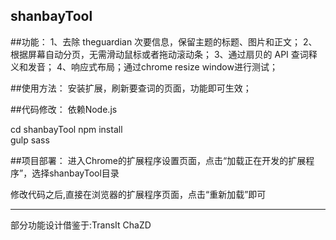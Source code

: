 shanbayTool
--------------------------------
##功能：
1、去除 theguardian 次要信息，保留主题的标题、图片和正文；
2、根据屏幕自动分页，无需滑动鼠标或者拖动滚动条；
3、通过扇贝的 API 查词释义和发音；
4、响应式布局；通过chrome resize window进行测试；

##使用方法：
安装扩展，刷新要查词的页面，功能即可生效；


##代码修改：
依赖Node.js

cd shanbayTool
npm install   
gulp sass

##项目部署：
进入Chrome的扩展程序设置页面，点击“加载正在开发的扩展程序”，选择shanbayTool目录

修改代码之后,直接在浏览器的扩展程序页面，点击“重新加载”即可

--------------------------------
部分功能设计借鉴于:TransIt ChaZD


